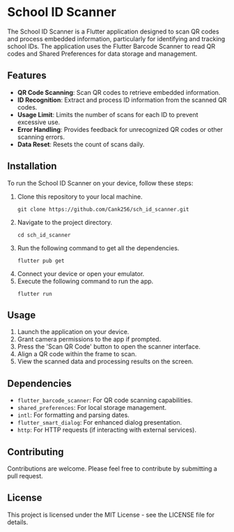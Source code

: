 
# School ID Scanner

The School ID Scanner is a Flutter application designed to scan QR codes and process embedded information, particularly for identifying and tracking school IDs. The application uses the Flutter Barcode Scanner to read QR codes and Shared Preferences for data storage and management.

## Features

- **QR Code Scanning**: Scan QR codes to retrieve embedded information.
- **ID Recognition**: Extract and process ID information from the scanned QR codes.
- **Usage Limit**: Limits the number of scans for each ID to prevent excessive use.
- **Error Handling**: Provides feedback for unrecognized QR codes or other scanning errors.
- **Data Reset**: Resets the count of scans daily.

## Installation

To run the School ID Scanner on your device, follow these steps:

1. Clone this repository to your local machine.
   ```
   git clone https://github.com/Cank256/sch_id_scanner.git
   ```
2. Navigate to the project directory.
   ```
   cd sch_id_scanner
   ```
3. Run the following command to get all the dependencies.
   ```
   flutter pub get
   ```
4. Connect your device or open your emulator.
5. Execute the following command to run the app.
   ```
   flutter run
   ```

## Usage

1. Launch the application on your device.
2. Grant camera permissions to the app if prompted.
3. Press the 'Scan QR Code' button to open the scanner interface.
4. Align a QR code within the frame to scan.
5. View the scanned data and processing results on the screen.

## Dependencies

- `flutter_barcode_scanner`: For QR code scanning capabilities.
- `shared_preferences`: For local storage management.
- `intl`: For formatting and parsing dates.
- `flutter_smart_dialog`: For enhanced dialog presentation.
- `http`: For HTTP requests (if interacting with external services).

## Contributing

Contributions are welcome. Please feel free to contribute by submitting a pull request.

## License

This project is licensed under the MIT License - see the LICENSE file for details.
